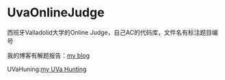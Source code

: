 # UvaOnlineJudge
<p>西班牙Valladolid大学的Online Judge，自己AC的代码库，文件名有标注题目编号<p>
<p>我的博客有解题报告：<a href="http://blog.csdn.net/zyq522376829">my blog</a></p>
<p>UVaHuning:<a href="http://uhunt.felix-halim.net/id/744434">my UVa Hunting</a></p>
